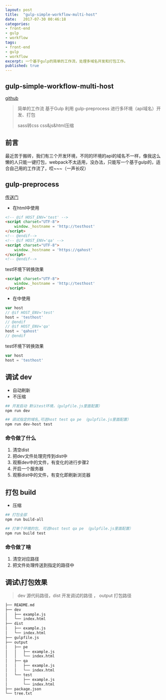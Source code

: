 ```yaml
---
layout: post
title:  "gulp-simple-workflow-multi-host"
date:   2017-07-30 00:46:18
categories:
- front-end
- gulp
- workflow
tags:
- front-end
- gulp
- workflow
excerpt: 一个基于gulp的简单的工作流，处理多域名开发和打包工作。
published: true
---
```


## gulp-simple-workflow-multi-host
[github](https://github.com/vincentmrlau/gulp-simple-wolkflow-multi-host)
> 简单的工作流 基于Gulp 利用 gulp-preprocess 进行多环境（api域名）开发、打包
>
> sass转css css&js&html压缩

## 前言
最近苦于搬砖，我们有三个开发环境，不同的环境的api的域名不一样，像我这么懒的人只能一键打包，webpack不太适用，没办法，只能写一个基于gulp的，适合自己用的工作流了，哎~~~（一声长叹）

## gulp-preprocess
[传送门](https://www.npmjs.com/package/gulp-preprocess)

* 在html中使用

```HTML
<!-- @if HOST_ENV='test' -->
<script charset="UTF-8">
    window._hostname = 'http://testhost'
</script>
<!-- @endif-->
<!-- @if HOST_ENV='qa' -->
<script charset="UTF-8">
    window._hostname = 'https://qahost'
</script>
<!-- @endif-->
```
test环境下转换效果

```HTML
<script charset="UTF-8">
    window._hostname = 'http://testhost'
</script>
```
* 在中使用

```javaScript
var host
// @if HOST_ENV='test'
host = 'testhost'
// @endif
// @if HOST_ENV='qa'
host = 'qahost'
// @endif
```
test环境下转换效果

```javaScript
var host
host = 'testhost'
```


## 调试 dev
* 自动刷新
* 不压缩

```bash
## 开发启动 默认test环境，（gulpfile.js里面配置）
npm run dev

## 调试指定的域名,可选host test qa pe （gulpfile.js里面配置）
npm run dev-host test

```

### 命令做了什么
1. 清空dist
2. 把dev文件处理完传到dist中
3. 观察dev中的文件，有变化的进行步骤2
4. 开启一个服务器
5. 观察dist中的文件，有变化即刷新浏览器

## 打包 build
* 压缩

```bash
## 打包全部
npm run build-all

## 打单个环境的包, 可选host test qa pe （gulpfile.js里面配置）
npm run build test

```
### 命令做了啥
1. 清空对应路径
2. 把文件处理传送到指定的路径中

## 调试\打包效果
> dev 源代码路径，dist 开发调试的路径 ， output 打包路径

```bash
├── README.md
├── dev
│   ├── example.js
│   └── index.html
├── dist
│   ├── example.js
│   └── index.html
├── gulpfile.js
├── output
│   ├── pe
│   │   ├── example.js
│   │   └── index.html
│   ├── qa
│   │   ├── example.js
│   │   └── index.html
│   └── test
│       ├── example.js
│       └── index.html
├── package.json
└── tree.txt
```